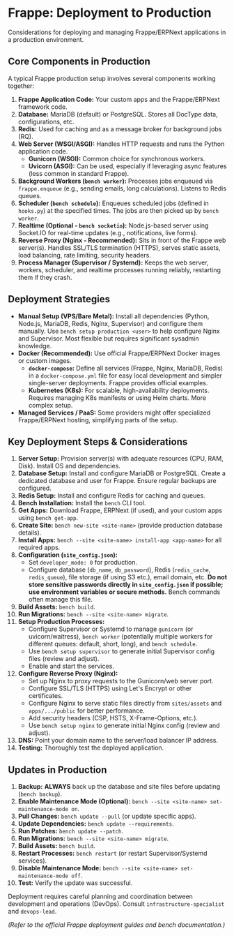 # Frappe: Deployment to Production

Considerations for deploying and managing Frappe/ERPNext applications in a production environment.

## Core Components in Production

A typical Frappe production setup involves several components working together:

1.  **Frappe Application Code:** Your custom apps and the Frappe/ERPNext framework code.
2.  **Database:** MariaDB (default) or PostgreSQL. Stores all DocType data, configurations, etc.
3.  **Redis:** Used for caching and as a message broker for background jobs (RQ).
4.  **Web Server (WSGI/ASGI):** Handles HTTP requests and runs the Python application code.
    *   **Gunicorn (WSGI):** Common choice for synchronous workers.
    *   **Uvicorn (ASGI):** Can be used, especially if leveraging async features (less common in standard Frappe).
5.  **Background Workers (`bench worker`):** Processes jobs enqueued via `frappe.enqueue` (e.g., sending emails, long calculations). Listens to Redis queues.
6.  **Scheduler (`bench schedule`):** Enqueues scheduled jobs (defined in `hooks.py`) at the specified times. The jobs are then picked up by `bench worker`.
7.  **Realtime (Optional - `bench socketio`):** Node.js-based server using Socket.IO for real-time updates (e.g., notifications, live forms).
8.  **Reverse Proxy (Nginx - Recommended):** Sits in front of the Frappe web server(s). Handles SSL/TLS termination (HTTPS), serves static assets, load balancing, rate limiting, security headers.
9.  **Process Manager (Supervisor / Systemd):** Keeps the web server, workers, scheduler, and realtime processes running reliably, restarting them if they crash.

## Deployment Strategies

*   **Manual Setup (VPS/Bare Metal):** Install all dependencies (Python, Node.js, MariaDB, Redis, Nginx, Supervisor) and configure them manually. Use `bench setup production <user>` to help configure Nginx and Supervisor. Most flexible but requires significant sysadmin knowledge.
*   **Docker (Recommended):** Use official Frappe/ERPNext Docker images or custom images.
    *   **`docker-compose`:** Define all services (Frappe, Nginx, MariaDB, Redis) in a `docker-compose.yml` file for easy local development and simpler single-server deployments. Frappe provides official examples.
    *   **Kubernetes (K8s):** For scalable, high-availability deployments. Requires managing K8s manifests or using Helm charts. More complex setup.
*   **Managed Services / PaaS:** Some providers might offer specialized Frappe/ERPNext hosting, simplifying parts of the setup.

## Key Deployment Steps & Considerations

1.  **Server Setup:** Provision server(s) with adequate resources (CPU, RAM, Disk). Install OS and dependencies.
2.  **Database Setup:** Install and configure MariaDB or PostgreSQL. Create a dedicated database and user for Frappe. Ensure regular backups are configured.
3.  **Redis Setup:** Install and configure Redis for caching and queues.
4.  **Bench Installation:** Install the `bench` CLI tool.
5.  **Get Apps:** Download Frappe, ERPNext (if used), and your custom apps using `bench get-app`.
6.  **Create Site:** `bench new-site <site-name>` (provide production database details).
7.  **Install Apps:** `bench --site <site-name> install-app <app-name>` for all required apps.
8.  **Configuration (`site_config.json`):**
    *   Set `developer_mode: 0` for production.
    *   Configure database (`db_name`, `db_password`), Redis (`redis_cache`, `redis_queue`), file storage (if using S3 etc.), email domain, etc. **Do not store sensitive passwords directly in `site_config.json` if possible; use environment variables or secure methods.** Bench commands often manage this file.
9.  **Build Assets:** `bench build`.
10. **Run Migrations:** `bench --site <site-name> migrate`.
11. **Setup Production Processes:**
    *   Configure Supervisor or Systemd to manage `gunicorn` (or uvicorn/waitress), `bench worker` (potentially multiple workers for different queues: default, short, long), and `bench schedule`.
    *   Use `bench setup supervisor` to generate initial Supervisor config files (review and adjust).
    *   Enable and start the services.
12. **Configure Reverse Proxy (Nginx):**
    *   Set up Nginx to proxy requests to the Gunicorn/web server port.
    *   Configure SSL/TLS (HTTPS) using Let's Encrypt or other certificates.
    *   Configure Nginx to serve static files directly from `sites/assets` and `apps/.../public` for better performance.
    *   Add security headers (CSP, HSTS, X-Frame-Options, etc.).
    *   Use `bench setup nginx` to generate initial Nginx config (review and adjust).
13. **DNS:** Point your domain name to the server/load balancer IP address.
14. **Testing:** Thoroughly test the deployed application.

## Updates in Production

1.  **Backup:** **ALWAYS** back up the database and site files before updating (`bench backup`).
2.  **Enable Maintenance Mode (Optional):** `bench --site <site-name> set-maintenance-mode on`.
3.  **Pull Changes:** `bench update --pull` (or update specific apps).
4.  **Update Dependencies:** `bench update --requirements`.
5.  **Run Patches:** `bench update --patch`.
6.  **Run Migrations:** `bench --site <site-name> migrate`.
7.  **Build Assets:** `bench build`.
8.  **Restart Processes:** `bench restart` (or restart Supervisor/Systemd services).
9.  **Disable Maintenance Mode:** `bench --site <site-name> set-maintenance-mode off`.
10. **Test:** Verify the update was successful.

Deployment requires careful planning and coordination between development and operations (DevOps). Consult `infrastructure-specialist` and `devops-lead`.

*(Refer to the official Frappe deployment guides and bench documentation.)*